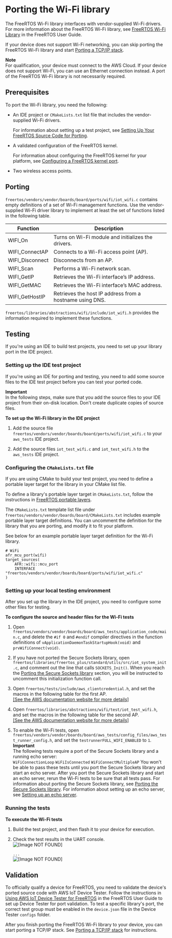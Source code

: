 # Porting the Wi\-Fi library<a name="afr-porting-wifi"></a>

The FreeRTOS Wi\-Fi library interfaces with vendor\-supplied Wi\-Fi drivers\. For more information about the FreeRTOS Wi\-Fi library, see [FreeRTOS Wi\-Fi Library](https://docs.aws.amazon.com/freertos/latest/userguide/freertos-wifi.html) in the FreeRTOS User Guide\.

If your device does not support Wi\-Fi networking, you can skip porting the FreeRTOS Wi\-Fi library and start [Porting a TCP/IP stack](afr-porting-tcp.md)\.

**Note**  
For qualification, your device must connect to the AWS Cloud\. If your device does not support Wi\-Fi, you can use an Ethernet connection instead\. A port of the FreeRTOS Wi\-Fi library is not necessarily required\.

## Prerequisites<a name="porting-prereqs-wifi"></a>

To port the Wi\-Fi library, you need the following:
+ An IDE project or `CMakeLists.txt` list file that includes the vendor\-supplied Wi\-Fi drivers\.

  For information about setting up a test project, see [Setting Up Your FreeRTOS Source Code for Porting](porting-set-up-project.md)\.
+ A validated configuration of the FreeRTOS kernel\.

  For information about configuring the FreeRTOS kernel for your platform, see [Configuring a FreeRTOS kernel port](afr-porting-kernel.md)\.
+ Two wireless access points\.

## Porting<a name="porting-steps-wifi"></a>

`freertos/vendors/vendor/boards/board/ports/wifi/iot_wifi.c` contains empty definitions of a set of Wi\-Fi management functions\. Use the vendor\-supplied Wi\-Fi driver library to implement at least the set of functions listed in the following table\.


| Function | Description | 
| --- | --- | 
| WIFI\_On | Turns on Wi\-Fi module and initializes the drivers\. | 
| WIFI\_ConnectAP | Connects to a Wi\-Fi access point \(AP\)\. | 
| WIFI\_Disconnect | Disconnects from an AP\. | 
| WIFI\_Scan | Performs a Wi\-Fi network scan\. | 
| WIFI\_GetIP | Retrieves the Wi\-Fi interface’s IP address\. | 
| WIFI\_GetMAC | Retrieves the Wi\-Fi interface’s MAC address\. | 
| WIFI\_GetHostIP | Retrieves the host IP address from a hostname using DNS\. | 

`freertos/libraries/abstractions/wifi/include/⁠iot_wifi.h` provides the information required to implement these functions\.

## Testing<a name="porting-testing-wifi"></a>

If you're using an IDE to build test projects, you need to set up your library port in the IDE project\.

### Setting up the IDE test project<a name="testing-ide-wifi"></a>

If you're using an IDE for porting and testing, you need to add some source files to the IDE test project before you can test your ported code\.

**Important**  
In the following steps, make sure that you add the source files to your IDE project from their on\-disk location\. Don't create duplicate copies of source files\.

**To set up the Wi\-Fi library in the IDE project**

1. Add the source file `freertos/vendors/vendor/boards/board/ports/wifi/iot_wifi.c` to your `aws_tests` IDE project\.

1. Add the source files `iot_test_wifi.c` and `iot_test_wifi.h` to the `aws_tests` IDE project\.

### Configuring the `CMakeLists.txt` file<a name="testing-cmake-wifi"></a>

If you are using CMake to build your test project, you need to define a portable layer target for the library in your CMake list file\.

To define a library's portable layer target in `CMakeLists.txt`, follow the instructions in [FreeRTOS portable layers](cmake-template.md#cmake-portable)\.

The `CMakeLists.txt` template list file under `freertos/vendors/vendor/boards/board/CMakeLists.txt` includes example portable layer target definitions\. You can uncomment the definition for the library that you are porting, and modify it to fit your platform\.

See below for an example portable layer target definition for the Wi\-Fi library\.

```
# WiFi
afr_mcu_port(wifi)
target_sources(
    AFR::wifi::mcu_port
    INTERFACE "freertos/vendors/vendor/boards/board/ports/wifi/iot_wifi.c"
)
```

### Setting up your local testing environment<a name="testing-local-wifi"></a>

After you set up the library in the IDE project, you need to configure some other files for testing\.

**To configure the source and header files for the Wi\-Fi tests**

1. Open `freertos/vendors/vendor/boards/board/aws_tests/application_code/main.c`, and delete the `#if 0` and `#endif` compiler directives in the function definitions of `vApplicationDaemonTaskStartupHook(void)` and `prvWifiConnect(void)`\.

1. If you have not ported the Secure Sockets library, open `freertos/libraries/freertos_plus/standard/utils/src/iot_system_init.c`, and comment out the line that calls `SOCKETS_Init()`\. When you reach the [Porting the Secure Sockets library](afr-porting-ss.md) section, you will be instructed to uncomment this initialization function call\.

1. Open `freertos/tests/include/aws_clientcredential.h`, and set the macros in the following table for the first AP\.    
[\[See the AWS documentation website for more details\]](http://docs.aws.amazon.com/freertos/latest/portingguide/afr-porting-wifi.html)

1. Open `freertos/libraries/abstractions/wifi/test/iot_test_wifi.h`, and set the macros in the following table for the second AP\.    
[\[See the AWS documentation website for more details\]](http://docs.aws.amazon.com/freertos/latest/portingguide/afr-porting-wifi.html)

1. To enable the Wi\-Fi tests, open `freertos/vendors/vendor/boards/board/aws_tests/config_files/aws_test_runner_config.h`, and set the `testrunnerFULL_WIFI_ENABLED` to `1`\. 
**Important**  
The following tests require a port of the Secure Sockets library and a running echo server:  
`WiFiConnectionLoop`
`WiFiIsConnected`
`WiFiConnectMultipleAP`
You won't be able to pass these tests until you port the Secure Sockets library and start an echo server\. After you port the Secure Sockets library and start an echo server, rerun the Wi\-Fi tests to be sure that all tests pass\. For information about porting the Secure Sockets library, see [Porting the Secure Sockets library](afr-porting-ss.md)\. For information about setting up an echo server, see [Setting up an echo server](afr-echo-server.md)\.

### Running the tests<a name="testing-run-wifi"></a>

**To execute the Wi\-Fi tests**

1. Build the test project, and then flash it to your device for execution\.

1. Check the test results in the UART console\.   
![\[Image NOT FOUND\]](http://docs.aws.amazon.com/freertos/latest/portingguide/images/porting-wifi-tests1.png)

   `...`  
![\[Image NOT FOUND\]](http://docs.aws.amazon.com/freertos/latest/portingguide/images/porting-wifi-tests2.png)

## Validation<a name="w3aac11c23c15"></a>

To officially qualify a device for FreeRTOS, you need to validate the device's ported source code with AWS IoT Device Tester\. Follow the instructions in [ Using AWS IoT Device Tester for FreeRTOS](https://docs.aws.amazon.com/freertos/latest/userguide/device-tester-for-freertos-ug.html) in the FreeRTOS User Guide to set up Device Tester for port validation\. To test a specific library's port, the correct test group must be enabled in the `device.json` file in the Device Tester `configs` folder\.

After you finish porting the FreeRTOS Wi\-Fi library to your device, you can start porting a TCP/IP stack\. See [Porting a TCP/IP stack](afr-porting-tcp.md) for instructions\.
